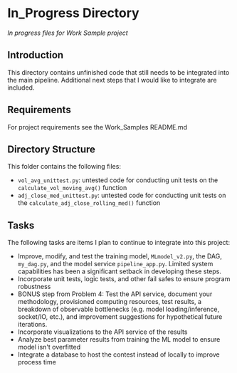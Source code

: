 # In_Progress Directory
*In progress files for Work Sample project* 

## Introduction
This directory contains unfinished code that still needs to be integrated into the main pipeline. 
Additional next steps that I would like to integrate are included.

## Requirements
For project requirements see the Work_Samples README.md

## Directory Structure
This folder contains the following files:
- `vol_avg_unittest.py`: untested code for conducting unit tests on the `calculate_vol_moving_avg()` function
- `adj_close_med_unittest.py`: untested code for conducting unit tests on the `calculate_adj_close_rolling_med()` function

## Tasks
The following tasks are items I plan to continue to integrate into this project:
- Improve, modify, and test the training model, `MLmodel_v2.py`, the DAG, `my_dag.py`, and the model service `pipeline_app.py`.
  Limited system capabilities has been a significant setback in developing these steps. 
- Incorporate unit tests, logic tests, and other fail safes to ensure program robustness
- BONUS step from Problem 4: Test the API service, document your methodology, provisioned computing resources, test results, a breakdown of observable bottlenecks (e.g. model loading/inference, socket/IO, etc.), and improvement suggestions for hypothetical future iterations.
- Incorporate visualizations to the API service of the results 
- Analyze best parameter results from training the ML model to ensure model isn't overfitted
- Integrate a database to host the contest instead of locally to improve process time


